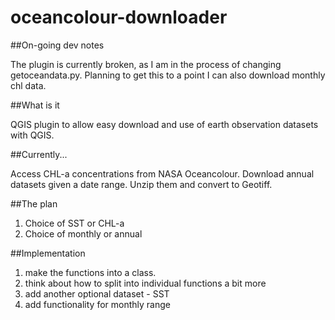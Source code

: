oceancolour-downloader
======================

##On-going dev notes

The plugin is currently broken, as I am in the process of changing getoceandata.py. Planning to get this to a point I can also download monthly chl data. 

##What is it

QGIS plugin to allow easy download and use of earth observation datasets with QGIS. 

##Currently...

Access CHL-a concentrations from NASA Oceancolour. Download annual datasets given a date range. Unzip them and convert to Geotiff. 

##The plan

1. Choice of SST or CHL-a
2. Choice of monthly or annual

##Implementation

1. make the functions into a class.
2. think about how to split into individual functions a bit more
3. add another optional dataset - SST
4. add functionality for monthly range

